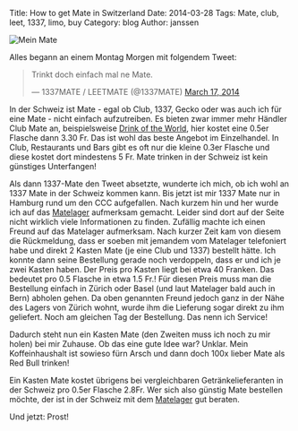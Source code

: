 Title: How to get Mate in Switzerland 
Date: 2014-03-28
Tags: Mate, club, leet, 1337, limo, buy 
Category: blog 
Author: janssen

![Mein Mate](http://aurka.com/pictures/header_mate.jpg)

Alles begann an einem Montag Morgen mit folgendem Tweet:

<div>
<blockquote class="twitter-tweet" lang="en"><p>Trinkt doch einfach mal ne Mate.</p>&mdash; 1337MATE / LEETMATE (@1337MATE) <a href="https://twitter.com/1337MATE/statuses/445488362213097472">March 17, 2014</a></blockquote>
<script async src="//platform.twitter.com/widgets.js" charset="utf-8"></script>
</div>


In der Schweiz ist Mate - egal ob Club, 1337, Gecko oder was auch ich für eine Mate - nicht einfach aufzutreiben. Es bieten zwar immer mehr Händler Club Mate an, beispielsweise [Drink of the World](http://beerworld.ch/), hier kostet eine 0.5er Flasche dann 3.30 Fr. Das ist wohl das beste Angebot im Einzelhandel. In Club, Restaurants und Bars gibt es oft nur die kleine 0.3er Flasche und diese kostet dort mindestens 5 Fr. Mate trinken in der Schweiz ist kein günstiges Unterfangen!

Als dann 1337-Mate den Tweet absetzte, wunderte ich mich, ob ich wohl an 1337 Mate in der Schweiz kommen kann. Bis jetzt ist mir 1337 Mate nur in Hamburg rund um den CCC aufgefallen. Nach kurzem hin und her wurde ich auf das [Matelager](http://matelager.ch/ "Matelager.ch") aufmerksam gemacht. Leider sind dort auf der Seite nicht wirklich viele Informationen zu finden. Zufällig machte ich einen Freund auf das Matelager aufmerksam. Nach kurzer Zeit kam von diesem die Rückmeldung, dass er soeben mit jemandem vom Matelager telefoniert habe und direkt 2 Kasten Mate (je eine Club und 1337) bestellt hätte. Ich konnte dann seine Bestellung gerade noch verdoppeln, dass er und ich je zwei Kasten haben. Der Preis pro Kasten liegt bei etwa 40 Franken. Das bedeutet pro 0.5 Flasche in etwa 1.5 Fr.! Für diesen Preis muss man die Bestellung einfach in Zürich oder Basel (und laut Matelager bald auch in Bern) abholen gehen. Da oben genannten Freund jedoch ganz in der Nähe des Lagers von Zürich wohnt, wurde ihm die Lieferung sogar direkt zu ihm geliefert. Noch am gleichen Tag der Bestellung. Das nenn ich Service!

Dadurch steht nun ein Kasten Mate (den Zweiten muss ich noch zu mir holen) bei mir Zuhause. Ob das eine gute Idee war? Unklar. Mein Koffeinhaushalt ist sowieso fürn Arsch und dann doch 100x lieber Mate als Red Bull trinken!

Ein Kasten Mate kostet übrigens bei vergleichbaren Getränkelieferanten in der Schweiz pro 0.5er Flasche 2.8Fr. Wer sich also günstig Mate bestellen möchte, der ist in der Schweiz mit dem [Matelager](http://matelager.ch/ "Matelager.ch") gut beraten.


Und jetzt: Prost!
